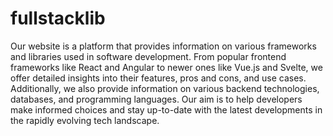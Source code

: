 # fullstacklib

Our website is a platform that provides information on various frameworks and libraries used in software development. From popular frontend frameworks like React and Angular to newer ones like Vue.js and Svelte, we offer detailed insights into their features, pros and cons, and use cases. Additionally, we also provide information on various backend technologies, databases, and programming languages. Our aim is to help developers make informed choices and stay up-to-date with the latest developments in the rapidly evolving tech landscape.
